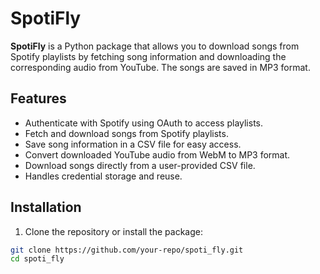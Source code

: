 # SpotiFly

**SpotiFly** is a Python package that allows you to download songs from Spotify playlists by fetching song information and downloading the corresponding audio from YouTube. The songs are saved in MP3 format.

## Features

- Authenticate with Spotify using OAuth to access playlists.
- Fetch and download songs from Spotify playlists.
- Save song information in a CSV file for easy access.
- Convert downloaded YouTube audio from WebM to MP3 format.
- Download songs directly from a user-provided CSV file.
- Handles credential storage and reuse.

## Installation

1. Clone the repository or install the package:

```bash
git clone https://github.com/your-repo/spoti_fly.git
cd spoti_fly
